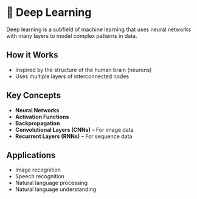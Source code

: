 # 🧠 Deep Learning

Deep learning is a subfield of machine learning that uses neural networks with many layers to model complex patterns in data.

## How it Works
- Inspired by the structure of the human brain (neurons)
- Uses multiple layers of interconnected nodes

## Key Concepts
- **Neural Networks**
- **Activation Functions**
- **Backpropagation**
- **Convolutional Layers (CNNs)** – For image data
- **Recurrent Layers (RNNs)** – For sequence data

## Applications
- Image recognition
- Speech recognition
- Natural language processing
- Natural language understanding 
